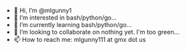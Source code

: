 - 👋 Hi, I’m @mlgunny1
- 👀 I’m interested in bash/python/go...
- 🌱 I’m currently learning bash/python/go...
- 💞️ I’m looking to collaborate on nothing yet. I'm too green...
- 📫 How to reach me: mlgunny111 at gmx dot us

<!---
mlgunny1/mlgunny1 is a ✨ special ✨ repository because its `README.md` (this file) appears on your GitHub profile.
You can click the Preview link to take a look at your changes.
--->
